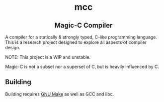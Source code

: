 <h1 align="center">mcc</h1> 
<h2 align="center">Magic-C Compiler</h2> 

A compiler for a statically & strongly typed, C-like programming language.
This is a research project designed to explore all aspects of compiler design.

NOTE: This project is a WIP and unstable.

Magic-C is not a subset nor a superset of C, but is heavily influenced by C.

## Building

Building requires [GNU Make](https://www.gnu.org/software/make/) as well as GCC and libc.
